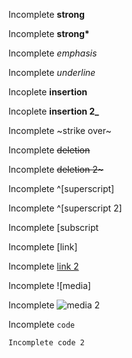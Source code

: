 ﻿Incomplete **strong**

Incomplete **strong\***

Incomplete *emphasis*

Incomplete _underline_

Incoplete __insertion__

Incoplete __insertion 2\___

Incomplete ~strike over~

Incomplete ~~deletion~~

Incomplete ~~deletion 2\~~~

Incomplete ^[superscript]

Incomplete ^[superscript 2]

Incomplete \[subscript

Incomplete [link]

Incomplete [link 2](http://example.com)

Incomplete \!\[media\]

Incomplete ![media 2](http://example.com)

Incomplete `code`

```
Incomplete code 2
```

